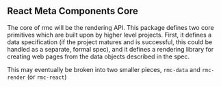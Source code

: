 ## React Meta Components Core
The core of rmc will be the rendering API. This package defines two
core primitives which are built upon by higher level projects. First, it
defines a data specification (if the project matures and is successful, this
  could be handled as a separate, formal spec), and it defines a rendering
library for creating web pages from the data objects described in the spec.

This may eventually be broken into two smaller pieces, `rmc-data` and
`rmc-render` (or `rmc-react`)
